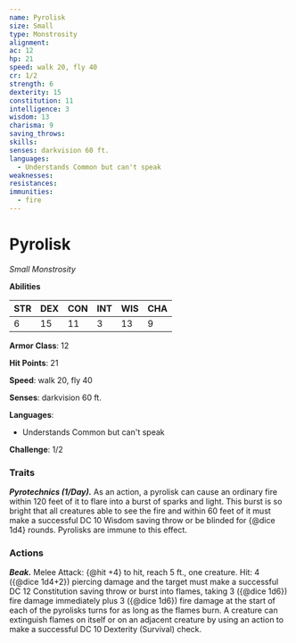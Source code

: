 ```yaml
---
name: Pyrolisk
size: Small
type: Monstrosity
alignment: 
ac: 12
hp: 21
speed: walk 20, fly 40
cr: 1/2
strength: 6
dexterity: 15
constitution: 11
intelligence: 3
wisdom: 13
charisma: 9
saving_throws:
skills:
senses: darkvision 60 ft.
languages:
  - Understands Common but can't speak
weaknesses:
resistances:
immunities:
  - fire
---
```


# Pyrolisk

*Small Monstrosity*

**Abilities**

| STR | DEX | CON | INT | WIS | CHA |
| --- | --- | --- | --- | --- | --- |
| 6 | 15 | 11 | 3 | 13 | 9 |

**Armor Class**: 12

**Hit Points**: 21

**Speed**: walk 20, fly 40

**Senses**: darkvision 60 ft.

**Languages**:
  - Understands Common but can't speak

**Challenge**: 1/2

### Traits
***Pyrotechnics (1/Day).*** As an action, a pyrolisk can cause an ordinary fire within 120 feet of it to flare into a burst of sparks and light. This burst is so bright that all creatures able to see the fire and within 60 feet of it must make a successful DC 10 Wisdom saving throw or be blinded for {@dice 1d4} rounds. Pyrolisks are immune to this effect.

### Actions
***Beak.*** Melee Attack: {@hit +4} to hit, reach 5 ft., one creature. Hit: 4 ({@dice 1d4+2}) piercing damage and the target must make a successful DC 12 Constitution saving throw or burst into flames, taking 3 ({@dice 1d6}) fire damage immediately plus 3 ({@dice 1d6}) fire damage at the start of each of the pyrolisks turns for as long as the flames burn. A creature can extinguish flames on itself or on an adjacent creature by using an action to make a successful DC 10 Dexterity (Survival) check.

